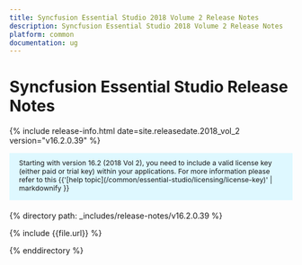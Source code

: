 ```yaml
---
title: Syncfusion Essential Studio 2018 Volume 2 Release Notes
description: Syncfusion Essential Studio 2018 Volume 2 Release Notes
platform: common
documentation: ug
---
```


# Syncfusion Essential Studio Release Notes

{% include release-info.html date=site.releasedate.2018_vol_2  version="v16.2.0.39" %} 


<style>
#license {
    font-size: .88em!important;
    margin-bottom: 1.5em;
    background-color: #def8ff;
    padding: 10px 17px 14px;
}
</style>

<div id="license">
Starting with version 16.2 (2018 Vol 2), you need to include a valid license key (either paid or trial key) within your applications. 
For more information please refer to this {{'[help topic](/common/essential-studio/licensing/license-key)' | markdownify }}   
</div>


{% directory path: _includes/release-notes/v16.2.0.39 %}

{% include {{file.url}} %}

{% enddirectory %}